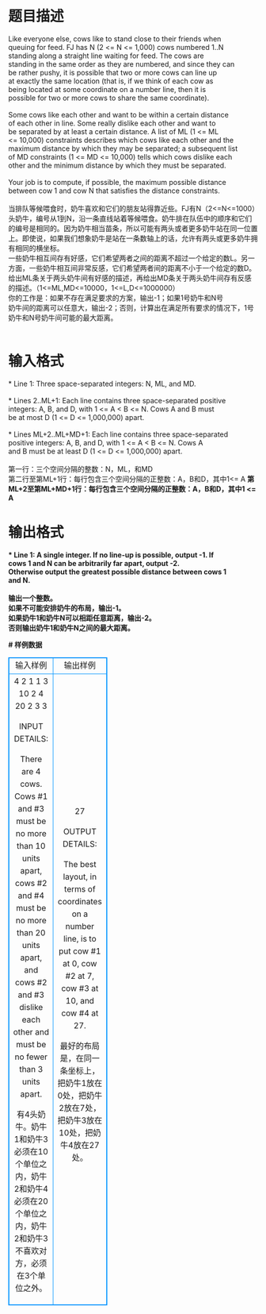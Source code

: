 # 

 
 # 题目描述 
<p>
Like everyone else, cows like to stand close to their friends when<br>queuing for feed.  FJ has N (2 <= N <= 1,000) cows numbered 1..N<br>standing along a straight line waiting for feed. The cows are<br>standing in the same order as they are numbered, and since they can<br>be rather pushy, it is possible that two or more cows can line up<br>at exactly the same location (that is, if we think of each cow as <br>being located at some coordinate on a number line, then it is <br>possible for two or more cows to share the same coordinate).<br><br>Some cows like each other and want to be within a certain distance<br>of each other in line. Some really dislike each other and want to<br>be separated by at least a certain distance. A list of ML (1 <= ML<br><= 10,000) constraints describes which cows like each other and the<br>maximum distance by which they may be separated; a subsequent list<br>of MD constraints (1 <= MD <= 10,000) tells which cows dislike each<br>other and the minimum distance by which they must be separated.<br><br>Your job is to compute, if possible, the maximum possible distance<br>between cow 1 and cow N that satisfies the distance constraints.<br><br>当排队等候喂食时，奶牛喜欢和它们的朋友站得靠近些。FJ有N（2<=N<=1000）头奶牛，编号从1到N，沿一条直线站着等候喂食。奶牛排在队伍中的顺序和它们的编号是相同的。因为奶牛相当苗条，所以可能有两头或者更多奶牛站在同一位置上。即使说，如果我们想象奶牛是站在一条数轴上的话，允许有两头或更多奶牛拥有相同的横坐标。<br>一些奶牛相互间存有好感，它们希望两者之间的距离不超过一个给定的数L。另一方面，一些奶牛相互间非常反感，它们希望两者间的距离不小于一个给定的数D。给出ML条关于两头奶牛间有好感的描述，再给出MD条关于两头奶牛间存有反感的描述。（1<=ML,MD<=10000，1<=L,D<=1000000）<br>你的工作是：如果不存在满足要求的方案，输出-1；如果1号奶牛和N号<br>奶牛间的距离可以任意大，输出-2；否则，计算出在满足所有要求的情况下，1号奶牛和N号奶牛间可能的最大距离。<br><br></p> 

 
 # 输入格式 
<p>
* Line 1: Three space-separated integers: N, ML, and MD.<br><br>* Lines 2..ML+1: Each line contains three space-separated positive<br>        integers: A, B, and D, with 1 <= A < B <= N. Cows A and B must<br>        be at most D (1 <= D <= 1,000,000) apart.<br><br>* Lines ML+2..ML+MD+1: Each line contains three space-separated<br>        positive integers: A, B, and D, with 1 <= A < B <= N. Cows A<br>        and B must be at least D (1 <= D <= 1,000,000) apart.<br><br>第一行：三个空间分隔的整数：N，ML，和MD<br>第二行至第ML+1行：每行包含三个空间分隔的正整数：A，B和D，其中1<= A <B <= N。表示牛A和牛B必须在距离D（1 <= D <= 1,000,000）之内。<br>第ML+2至第ML+MD+1行：每行包含三个空间分隔的正整数：A，B和D，其中1 <= A <B <= N。表示牛A和牛B必须在距离D（1 <= D <= 1,000,000）之外。<br><br></p> 

 
 # 输出格式 
<p>
* Line 1: A single integer. If no line-up is possible, output -1.  If<br>        cows 1 and N can be arbitrarily far apart, output -2. <br>        Otherwise output the greatest possible distance between cows 1<br>        and N.<br><br>输出一个整数。<br>如果不可能安排奶牛的布局，输出-1。<br>如果奶牛1和奶牛N可以相距任意距离，输出-2。<br>否则输出奶牛1和奶牛N之间的最大距离。<br></p> 
# 样例数据
<style>
        table,table tr th, table tr td { border:1px solid #0094ff; }
        table { width: 200px; min-height: 25px; line-height: 25px; text-align: center; border-collapse: collapse;}   
    </style>
<table>
	<tr>
		<td>输入样例</td>
		<td>输出样例</td>
	</tr>
<tr><td>4 2 1
1 3 10
2 4 20
2 3 3

INPUT DETAILS:

There are 4 cows.  Cows #1 and #3 must be no more than 10 units
apart, cows #2 and #4 must be no more than 20 units apart, and cows
#2 and #3 dislike each other and must be no fewer than 3 units apart.

有4头奶牛。奶牛1和奶牛3必须在10个单位之内，奶牛2和奶牛4必须在20个单位之内，奶牛2和奶牛3不喜欢对方，必须在3个单位之外。

</td><td>27

OUTPUT DETAILS:

The best layout, in terms of coordinates on a number line, is to put cow #1
at 0, cow #2 at 7, cow #3 at 10, and cow #4 at 27.

最好的布局是，在同一条坐标上，把奶牛1放在0处，把奶牛2放在7处，把奶牛3放在10处，把奶牛4放在27处。</td></tr></table>
